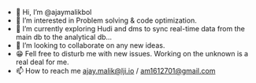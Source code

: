 - 👋 Hi, I’m @ajaymalikbol
- 👀 I’m interested in Problem solving & code optimization.
- 🌱 I’m currently exploring Hudi and dms to sync real-time data from the main db to the analytical db...
- 💞️ I’m looking to collaborate on any new ideas.
- 😁 Fell free to disturb me with new issues. Working on the unknown is a real deal for me.
- 📫 How to reach me ajay.malik@lji.io / am1612701@gmail.com

<!---
ajaymalikbol/ajaymalikbol is a ✨ special ✨ repository because its `README.md` (this file) appears on your GitHub profile.
You can click the Preview link to take a look at your changes.
--->
